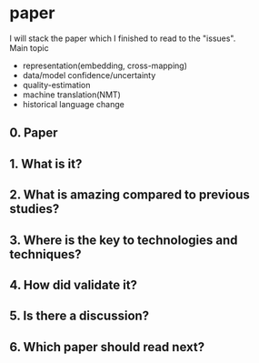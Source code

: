 # paper
I will stack the paper which I finished to read to the "issues".  
Main topic  
* representation(embedding, cross-mapping)  
* data/model confidence/uncertainty
* quality-estimation
* machine translation(NMT)
* historical language change

## 0. Paper

## 1. What is it?

## 2. What is amazing compared to previous studies?

## 3. Where is the key to technologies and techniques?

## 4. How did validate it?

## 5. Is there a discussion?

## 6. Which paper should read next?

